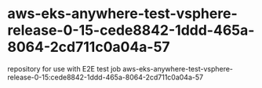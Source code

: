 # aws-eks-anywhere-test-vsphere-release-0-15-cede8842-1ddd-465a-8064-2cd711c0a04a-57
repository for use with E2E test job aws-eks-anywhere-test-vsphere-release-0-15:cede8842-1ddd-465a-8064-2cd711c0a04a-57
